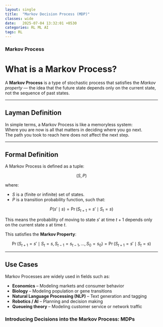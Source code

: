 ```yaml
---
layout: single
title:  "Markov Decision Process (MDP)"
classes: wide
date:   2025-07-04 13:32:01 +0530
categories: RL ML AI
tags: RL
---
```


<div>
<h3>Markov Process</h3>



# What is a Markov Process?

A **Markov Process** is a type of stochastic process that satisfies the *Markov property* — the idea that the future state depends only on the current state, not the sequence of past states.

---

## Layman Definition

In simple terms, a Markov Process is like a memoryless system:  
Where you are now is all that matters in deciding where you go next.  
The path you took to reach here does not affect the next step.

---

## Formal Definition

A Markov Process is defined as a tuple:

$$
(S, P)
$$

where:

- $S$ is a (finite or infinite) set of states.
- $P$ is a transition probability function, such that:

$$
P(s' \mid s) = \Pr(S_{t+1} = s' \mid S_t = s)
$$

This means the probability of moving to state $s'$ at time $t+1$ depends only on the current state $s$ at time $t$.

This satisfies the **Markov Property**:

$$
\Pr(S_{t+1} = s' \mid S_t = s, S_{t-1} = s_{t-1}, \dots, S_0 = s_0) = \Pr(S_{t+1} = s' \mid S_t = s)
$$

---

## Use Cases

Markov Processes are widely used in fields such as:

- **Economics** – Modeling markets and consumer behavior  
- **Biology** – Modeling population or gene transitions  
- **Natural Language Processing (NLP)** – Text generation and tagging  
- **Robotics / AI** – Planning and decision making  
- **Queueing theory** – Modeling customer service or network traffic



  
</div>


<div>
<h3>Introducing Decisions into the Markov Process: MDPs</h3>
  
</div>


